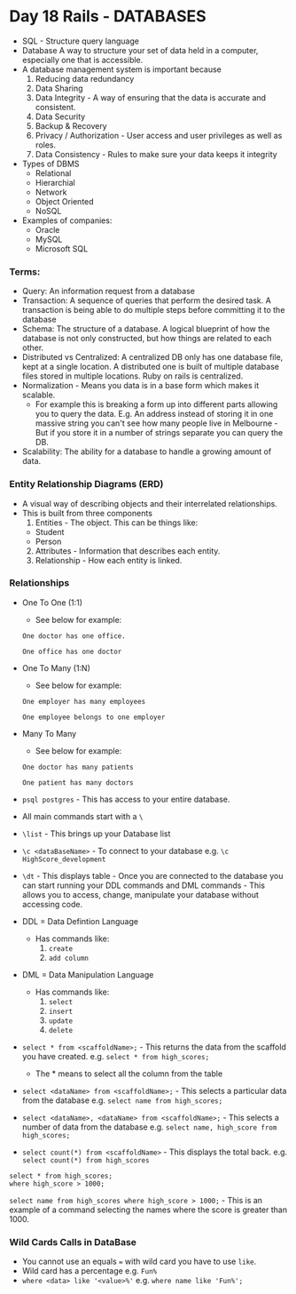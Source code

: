# Day 18 Rails - DATABASES

- SQL - Structure query language
- Database A way to structure your set of data held in a computer, especially one that is accessible.
- A database management system is important because
  1. Reducing data redundancy 
  2. Data Sharing
  3. Data Integrity - A way of ensuring that the data is accurate and consistent. 
  4. Data Security 
  5. Backup & Recovery
  6. Privacy / Authorization - User access and user privileges as well as roles.
  7. Data Consistency - Rules to make sure your data keeps it integrity
- Types of DBMS
  - Relational
  - Hierarchial
  - Network
  - Object Oriented
  - NoSQL
- Examples of companies: 
  - Oracle
  - MySQL
  - Microsoft SQL

### Terms:

- Query: An information request from a database
- Transaction: A sequence of queries that perform the desired task. A transaction is being able to do multiple steps before committing it to the database 
- Schema: The structure of a database. A logical blueprint of how the database is not only constructed, but how things are related to each other. 
- Distributed vs Centralized: A centralized DB only has one database file, kept at a single location. A distributed one is built of multiple database files stored in multiple locations. Ruby on rails is centralized.
- Normalization - Means you data is in a base form which makes it scalable.
  - For example this is breaking a form up into different parts allowing you to query the data.  E.g. An address instead of storing it in one massive string you can't see how many people live in Melbourne - But if you store it in a number of strings separate you can query the DB.
- Scalability: The ability for a database to handle a growing amount of data.

### Entity Relationship Diagrams (ERD)

- A visual way of describing objects and their interrelated relationships.
- This is built from three components
  1. Entities - The object. This can be things like:
    - Student
    - Person 
  2. Attributes - Information that describes each entity.
  3. Relationship - How each entity is linked. 

### Relationships

- One To One (1:1)
  - See below for example:
  ```
  One doctor has one office.

  One office has one doctor
  ```
- One To Many (1:N)
  - See below for example:

  ```
  One employer has many employees

  One employee belongs to one employer
  ```
- Many To Many 
  - See below for example:
  ```
  One doctor has many patients

  One patient has many doctors
  ```

- `psql postgres` - This has access to your entire database.
- All main commands start with a `\` 
- `\list` - This brings up your Database list
- `\c <dataBaseName>` - To connect to your database e.g. `\c HighScore_development`
- `\dt` - This displays table - Once you are connected to the database you can start running your DDL commands and DML commands - This allows you to access, change, manipulate your database without accessing code.
- DDL = Data Defintion Language 
  - Has commands like: 
    1. `create`
    2. `add column`
- DML = Data Manipulation Language 
  - Has commands like:
    1. `select`
    2. `insert`
    3. `update`
    4. `delete`
- `select * from <scaffoldName>;` - This returns the data from the scaffold you have created. e.g. `select * from high_scores;`
  - The * means to select all the column from the table
- `select <dataName> from <scaffoldName>;` - This selects a particular data from the database e.g. `select name from high_scores;`
- `select <dataName>, <dataName> from <scaffoldName>;` - This selects a number of data from the database e.g. `select name, high_score from high_scores;`
- `select count(*) from <scaffoldName>` - This displays the total back. e.g. `select count(*) from high_scores`

```
select * from high_scores;
where high_score > 1000;
```

`select name from high_scores where high_score > 1000;` - This is an example of a command selecting the names where the score is greater than 1000.

### Wild Cards Calls in DataBase
- You cannot use an equals `=` with wild card you have to use `like`. 
- Wild card has a percentage e.g. `Fun%`
- `where <data> like '<value>%'` e.g. `where name like 'Fun%';`
